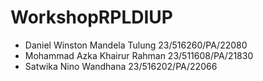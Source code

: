 # WorkshopRPLDIUP
- Daniel Winston Mandela Tulung 23/516260/PA/22080
- Mohammad Azka Khairur Rahman 23/511608/PA/21830
- Satwika Nino Wandhana 23/516202/PA/22066

